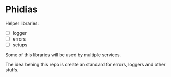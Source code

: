 # Phidias

Helper libraries:

- [ ] logger 
- [ ] errors
- [ ] setups

Some of this libraries will be used by multiple services.

The idea behing this repo is create an standard for errors, loggers and
other stuffs.